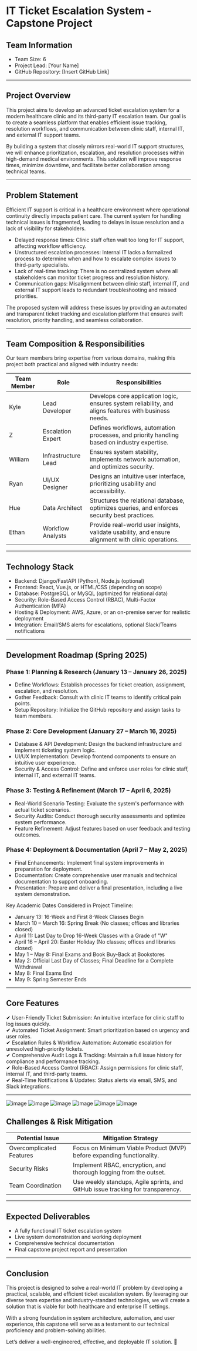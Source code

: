 # IT Ticket Escalation System - Capstone Project

## Team Information

- Team Size: 6
- Project Lead: [Your Name]
- GitHub Repository: [Insert GitHub Link]

---

## Project Overview

This project aims to develop an advanced ticket escalation system for a modern healthcare clinic and its third-party IT escalation team. Our goal is to create a seamless platform that enables efficient issue tracking, resolution workflows, and communication between clinic staff, internal IT, and external IT support teams.

By building a system that closely mirrors real-world IT support structures, we will enhance prioritization, escalation, and resolution processes within high-demand medical environments. This solution will improve response times, minimize downtime, and facilitate better collaboration among technical teams.

---

## Problem Statement

Efficient IT support is critical in a healthcare environment where operational continuity directly impacts patient care. The current system for handling technical issues is fragmented, leading to delays in issue resolution and a lack of visibility for stakeholders.

- Delayed response times: Clinic staff often wait too long for IT support, affecting workflow efficiency.
- Unstructured escalation processes: Internal IT lacks a formalized process to determine when and how to escalate complex issues to third-party specialists.
- Lack of real-time tracking: There is no centralized system where all stakeholders can monitor ticket progress and resolution history.
- Communication gaps: Misalignment between clinic staff, internal IT, and external IT support leads to redundant troubleshooting and missed priorities.

The proposed system will address these issues by providing an automated and transparent ticket tracking and escalation platform that ensures swift resolution, priority handling, and seamless collaboration.

---

## Team Composition & Responsibilities

Our team members bring expertise from various domains, making this project both practical and aligned with industry needs:

| Team Member | Role                | Responsibilities                                                                                      |
| ----------- | ------------------- | ----------------------------------------------------------------------------------------------------- |
| Kyle        | Lead Developer      | Develops core application logic, ensures system reliability, and aligns features with business needs. |
| Z           | Escalation Expert   | Defines workflows, automation processes, and priority handling based on industry expertise.           |
| William     | Infrastructure Lead | Ensures system stability, implements network automation, and optimizes security.                      |
| Ryan        | UI/UX Designer      | Designs an intuitive user interface, prioritizing usability and accessibility.                        |
| Hue         | Data Architect      | Structures the relational database, optimizes queries, and enforces security best practices.          |
| Ethan       | Workflow Analysts   | Provide real-world user insights, validate usability, and ensure alignment with clinic operations.    |

---

## Technology Stack

- Backend: Django/FastAPI (Python), Node.js (optional)
- Frontend: React, Vue.js, or HTML/CSS (depending on scope)
- Database: PostgreSQL or MySQL (optimized for relational data)
- Security: Role-Based Access Control (RBAC), Multi-Factor Authentication (MFA)
- Hosting & Deployment: AWS, Azure, or an on-premise server for realistic deployment
- Integration: Email/SMS alerts for escalations, optional Slack/Teams notifications

---

## Development Roadmap (Spring 2025)

### Phase 1: Planning & Research (January 13 – January 26, 2025)

- Define Workflows: Establish processes for ticket creation, assignment, escalation, and resolution.
- Gather Feedback: Consult with clinic IT teams to identify critical pain points.
- Setup Repository: Initialize the GitHub repository and assign tasks to team members.

### Phase 2: Core Development (January 27 – March 16, 2025)

- Database & API Development: Design the backend infrastructure and implement ticketing system logic.
- UI/UX Implementation: Develop frontend components to ensure an intuitive user experience.
- Security & Access Control: Define and enforce user roles for clinic staff, internal IT, and external IT teams.

### Phase 3: Testing & Refinement (March 17 – April 6, 2025)

- Real-World Scenario Testing: Evaluate the system's performance with actual ticket scenarios.
- Security Audits: Conduct thorough security assessments and optimize system performance.
- Feature Refinement: Adjust features based on user feedback and testing outcomes.

### Phase 4: Deployment & Documentation (April 7 – May 2, 2025)

- Final Enhancements: Implement final system improvements in preparation for deployment.
- Documentation: Create comprehensive user manuals and technical documentation to support onboarding.
- Presentation: Prepare and deliver a final presentation, including a live system demonstration.

Key Academic Dates Considered in Project Timeline:

- January 13: 16-Week and First 8-Week Classes Begin
- March 10 – March 16: Spring Break (No classes; offices and libraries closed)
- April 11: Last Day to Drop 16-Week Classes with a Grade of "W"
- April 16 – April 20: Easter Holiday (No classes; offices and libraries closed)
- May 1 – May 8: Final Exams and Book Buy-Back at Bookstores
- May 2: Official Last Day of Classes; Final Deadline for a Complete Withdrawal
- May 8: Final Exams End
- May 9: Spring Semester Ends

---

## Core Features

✔ User-Friendly Ticket Submission: An intuitive interface for clinic staff to log issues quickly.  
✔ Automated Ticket Assignment: Smart prioritization based on urgency and user roles.  
✔ Escalation Rules & Workflow Automation: Automatic escalation for unresolved high-priority tickets.  
✔ Comprehensive Audit Logs & Tracking: Maintain a full issue history for compliance and performance tracking.  
✔ Role-Based Access Control (RBAC): Assign permissions for clinic staff, internal IT, and third-party teams.  
✔ Real-Time Notifications & Updates: Status alerts via email, SMS, and Slack integrations.

---
![image](https://github.com/user-attachments/assets/753c1344-f791-4617-9d07-03c2f5671c01)
![image](https://github.com/user-attachments/assets/cbe44521-b0af-4074-b1a6-6d8400ed6a84)
![image](https://github.com/user-attachments/assets/5ca22259-d4d2-455d-8dee-95c9029c91e0)
![image](https://github.com/user-attachments/assets/a7875324-543f-4179-b08a-55b79df9ccc4)
![image](https://github.com/user-attachments/assets/44a50cd7-5d0a-47d8-8c03-fbca568f91d9)
![image](https://github.com/user-attachments/assets/d1bf2d96-c2e9-4bf5-bf76-039355302f7a)

## Challenges & Risk Mitigation

| Potential Issue          | Mitigation Strategy                                                             |
| ------------------------ | ------------------------------------------------------------------------------- |
| Overcomplicated Features | Focus on Minimum Viable Product (MVP) before expanding functionality.           |
| Security Risks           | Implement RBAC, encryption, and thorough logging from the outset.               |
| Team Coordination        | Use weekly standups, Agile sprints, and GitHub issue tracking for transparency. |

---

## Expected Deliverables

- A fully functional IT ticket escalation system
- Live system demonstration and working deployment
- Comprehensive technical documentation
- Final capstone project report and presentation

---

## Conclusion

This project is designed to solve a real-world IT problem by developing a practical, scalable, and efficient ticket escalation system. By leveraging our diverse team expertise and industry-standard technologies, we will create a solution that is viable for both healthcare and enterprise IT settings.

With a strong foundation in system architecture, automation, and user experience, this capstone will serve as a testament to our technical proficiency and problem-solving abilities.

Let’s deliver a well-engineered, effective, and deployable IT solution. 🚀
